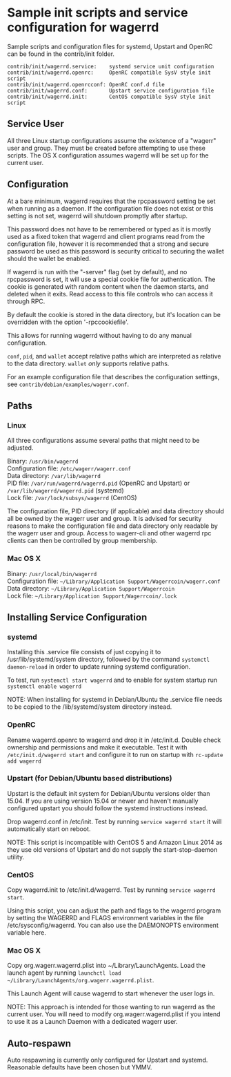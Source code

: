 Sample init scripts and service configuration for wagerrd
==========================================================

Sample scripts and configuration files for systemd, Upstart and OpenRC
can be found in the contrib/init folder.

    contrib/init/wagerrd.service:    systemd service unit configuration
    contrib/init/wagerrd.openrc:     OpenRC compatible SysV style init script
    contrib/init/wagerrd.openrcconf: OpenRC conf.d file
    contrib/init/wagerrd.conf:       Upstart service configuration file
    contrib/init/wagerrd.init:       CentOS compatible SysV style init script

Service User
---------------------------------

All three Linux startup configurations assume the existence of a "wagerr" user
and group.  They must be created before attempting to use these scripts.
The OS X configuration assumes wagerrd will be set up for the current user.

Configuration
---------------------------------

At a bare minimum, wagerrd requires that the rpcpassword setting be set
when running as a daemon.  If the configuration file does not exist or this
setting is not set, wagerrd will shutdown promptly after startup.

This password does not have to be remembered or typed as it is mostly used
as a fixed token that wagerrd and client programs read from the configuration
file, however it is recommended that a strong and secure password be used
as this password is security critical to securing the wallet should the
wallet be enabled.

If wagerrd is run with the "-server" flag (set by default), and no rpcpassword is set,
it will use a special cookie file for authentication. The cookie is generated with random
content when the daemon starts, and deleted when it exits. Read access to this file
controls who can access it through RPC.

By default the cookie is stored in the data directory, but it's location can be overridden
with the option '-rpccookiefile'.

This allows for running wagerrd without having to do any manual configuration.

`conf`, `pid`, and `wallet` accept relative paths which are interpreted as
relative to the data directory. `wallet` *only* supports relative paths.

For an example configuration file that describes the configuration settings,
see `contrib/debian/examples/wagerr.conf`.

Paths
---------------------------------

### Linux

All three configurations assume several paths that might need to be adjusted.

Binary:              `/usr/bin/wagerrd`  
Configuration file:  `/etc/wagerr/wagerr.conf`  
Data directory:      `/var/lib/wagerrd`  
PID file:            `/var/run/wagerrd/wagerrd.pid` (OpenRC and Upstart) or `/var/lib/wagerrd/wagerrd.pid` (systemd)  
Lock file:           `/var/lock/subsys/wagerrd` (CentOS)  

The configuration file, PID directory (if applicable) and data directory
should all be owned by the wagerr user and group.  It is advised for security
reasons to make the configuration file and data directory only readable by the
wagerr user and group.  Access to wagerr-cli and other wagerrd rpc clients
can then be controlled by group membership.

### Mac OS X

Binary:              `/usr/local/bin/wagerrd`  
Configuration file:  `~/Library/Application Support/Wagerrcoin/wagerr.conf`  
Data directory:      `~/Library/Application Support/Wagerrcoin`  
Lock file:           `~/Library/Application Support/Wagerrcoin/.lock`  

Installing Service Configuration
-----------------------------------

### systemd

Installing this .service file consists of just copying it to
/usr/lib/systemd/system directory, followed by the command
`systemctl daemon-reload` in order to update running systemd configuration.

To test, run `systemctl start wagerrd` and to enable for system startup run
`systemctl enable wagerrd`

NOTE: When installing for systemd in Debian/Ubuntu the .service file needs to be copied to the /lib/systemd/system directory instead.

### OpenRC

Rename wagerrd.openrc to wagerrd and drop it in /etc/init.d.  Double
check ownership and permissions and make it executable.  Test it with
`/etc/init.d/wagerrd start` and configure it to run on startup with
`rc-update add wagerrd`

### Upstart (for Debian/Ubuntu based distributions)

Upstart is the default init system for Debian/Ubuntu versions older than 15.04. If you are using version 15.04 or newer and haven't manually configured upstart you should follow the systemd instructions instead.

Drop wagerrd.conf in /etc/init.  Test by running `service wagerrd start`
it will automatically start on reboot.

NOTE: This script is incompatible with CentOS 5 and Amazon Linux 2014 as they
use old versions of Upstart and do not supply the start-stop-daemon utility.

### CentOS

Copy wagerrd.init to /etc/init.d/wagerrd. Test by running `service wagerrd start`.

Using this script, you can adjust the path and flags to the wagerrd program by
setting the WAGERRD and FLAGS environment variables in the file
/etc/sysconfig/wagerrd. You can also use the DAEMONOPTS environment variable here.

### Mac OS X

Copy org.wagerr.wagerrd.plist into ~/Library/LaunchAgents. Load the launch agent by
running `launchctl load ~/Library/LaunchAgents/org.wagerr.wagerrd.plist`.

This Launch Agent will cause wagerrd to start whenever the user logs in.

NOTE: This approach is intended for those wanting to run wagerrd as the current user.
You will need to modify org.wagerr.wagerrd.plist if you intend to use it as a
Launch Daemon with a dedicated wagerr user.

Auto-respawn
-----------------------------------

Auto respawning is currently only configured for Upstart and systemd.
Reasonable defaults have been chosen but YMMV.
